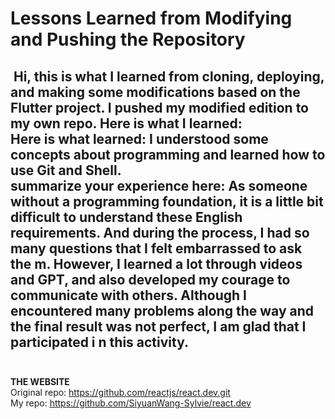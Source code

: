 # Lessons Learned from Modifying and Pushing the Repository
﻿
Hi, this is what I learned from cloning, deploying, and making some modifications based on the Flutter project. I pushed my modified edition to my own repo. Here is what I learned:  
Here is what learned: I understood some concepts about programming and learned how to use Git and Shell.  
summarize your experience here: As someone without a programming foundation, it is a little bit difficult to understand these English requirements. And during the process, I had so many questions that I felt embarrassed to ask the
m. However, I learned a lot through videos and GPT, and also developed my courage to communicate with others. Although I encountered many problems along the way and the final result was not perfect, I am glad that I participated i
n this activity.  
﻿
﻿
---
**THE WEBSITE**  
Original repo: https://github.com/reactjs/react.dev.git  
My repo: https://github.com/SiyuanWang-Sylvie/react.dev

